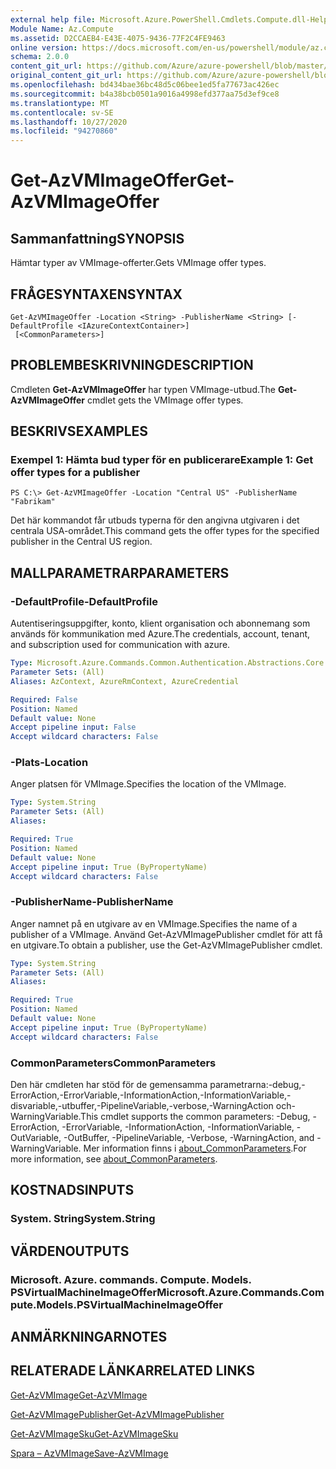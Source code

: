 ```yaml
---
external help file: Microsoft.Azure.PowerShell.Cmdlets.Compute.dll-Help.xml
Module Name: Az.Compute
ms.assetid: D2CCAEB4-E43E-4075-9436-77F2C4FE9463
online version: https://docs.microsoft.com/en-us/powershell/module/az.compute/get-azvmimageoffer
schema: 2.0.0
content_git_url: https://github.com/Azure/azure-powershell/blob/master/src/Compute/Compute/help/Get-AzVMImageOffer.md
original_content_git_url: https://github.com/Azure/azure-powershell/blob/master/src/Compute/Compute/help/Get-AzVMImageOffer.md
ms.openlocfilehash: bd434bae36bc48d5c06bee1ed5fa77673ac426ec
ms.sourcegitcommit: b4a38bcb0501a9016a4998efd377aa75d3ef9ce8
ms.translationtype: MT
ms.contentlocale: sv-SE
ms.lasthandoff: 10/27/2020
ms.locfileid: "94270860"
---
```

# <span data-ttu-id="b3f5c-101">Get-AzVMImageOffer</span><span class="sxs-lookup"><span data-stu-id="b3f5c-101">Get-AzVMImageOffer</span></span>

## <span data-ttu-id="b3f5c-102">Sammanfattning</span><span class="sxs-lookup"><span data-stu-id="b3f5c-102">SYNOPSIS</span></span>
<span data-ttu-id="b3f5c-103">Hämtar typer av VMImage-offerter.</span><span class="sxs-lookup"><span data-stu-id="b3f5c-103">Gets VMImage offer types.</span></span>

## <span data-ttu-id="b3f5c-104">FRÅGESYNTAXEN</span><span class="sxs-lookup"><span data-stu-id="b3f5c-104">SYNTAX</span></span>

```
Get-AzVMImageOffer -Location <String> -PublisherName <String> [-DefaultProfile <IAzureContextContainer>]
 [<CommonParameters>]
```

## <span data-ttu-id="b3f5c-105">PROBLEMBESKRIVNING</span><span class="sxs-lookup"><span data-stu-id="b3f5c-105">DESCRIPTION</span></span>
<span data-ttu-id="b3f5c-106">Cmdleten **Get-AzVMImageOffer** har typen VMImage-utbud.</span><span class="sxs-lookup"><span data-stu-id="b3f5c-106">The **Get-AzVMImageOffer** cmdlet gets the VMImage offer types.</span></span>

## <span data-ttu-id="b3f5c-107">BESKRIVS</span><span class="sxs-lookup"><span data-stu-id="b3f5c-107">EXAMPLES</span></span>

### <span data-ttu-id="b3f5c-108">Exempel 1: Hämta bud typer för en publicerare</span><span class="sxs-lookup"><span data-stu-id="b3f5c-108">Example 1: Get offer types for a publisher</span></span>
```
PS C:\> Get-AzVMImageOffer -Location "Central US" -PublisherName "Fabrikam"
```

<span data-ttu-id="b3f5c-109">Det här kommandot får utbuds typerna för den angivna utgivaren i det centrala USA-området.</span><span class="sxs-lookup"><span data-stu-id="b3f5c-109">This command gets the offer types for the specified publisher in the Central US region.</span></span>

## <span data-ttu-id="b3f5c-110">MALLPARAMETRAR</span><span class="sxs-lookup"><span data-stu-id="b3f5c-110">PARAMETERS</span></span>

### <span data-ttu-id="b3f5c-111">-DefaultProfile</span><span class="sxs-lookup"><span data-stu-id="b3f5c-111">-DefaultProfile</span></span>
<span data-ttu-id="b3f5c-112">Autentiseringsuppgifter, konto, klient organisation och abonnemang som används för kommunikation med Azure.</span><span class="sxs-lookup"><span data-stu-id="b3f5c-112">The credentials, account, tenant, and subscription used for communication with azure.</span></span>

```yaml
Type: Microsoft.Azure.Commands.Common.Authentication.Abstractions.Core.IAzureContextContainer
Parameter Sets: (All)
Aliases: AzContext, AzureRmContext, AzureCredential

Required: False
Position: Named
Default value: None
Accept pipeline input: False
Accept wildcard characters: False
```

### <span data-ttu-id="b3f5c-113">-Plats</span><span class="sxs-lookup"><span data-stu-id="b3f5c-113">-Location</span></span>
<span data-ttu-id="b3f5c-114">Anger platsen för VMImage.</span><span class="sxs-lookup"><span data-stu-id="b3f5c-114">Specifies the location of the VMImage.</span></span>

```yaml
Type: System.String
Parameter Sets: (All)
Aliases:

Required: True
Position: Named
Default value: None
Accept pipeline input: True (ByPropertyName)
Accept wildcard characters: False
```

### <span data-ttu-id="b3f5c-115">-PublisherName</span><span class="sxs-lookup"><span data-stu-id="b3f5c-115">-PublisherName</span></span>
<span data-ttu-id="b3f5c-116">Anger namnet på en utgivare av en VMImage.</span><span class="sxs-lookup"><span data-stu-id="b3f5c-116">Specifies the name of a publisher of a VMImage.</span></span>
<span data-ttu-id="b3f5c-117">Använd Get-AzVMImagePublisher cmdlet för att få en utgivare.</span><span class="sxs-lookup"><span data-stu-id="b3f5c-117">To obtain a publisher, use the Get-AzVMImagePublisher cmdlet.</span></span>

```yaml
Type: System.String
Parameter Sets: (All)
Aliases:

Required: True
Position: Named
Default value: None
Accept pipeline input: True (ByPropertyName)
Accept wildcard characters: False
```

### <span data-ttu-id="b3f5c-118">CommonParameters</span><span class="sxs-lookup"><span data-stu-id="b3f5c-118">CommonParameters</span></span>
<span data-ttu-id="b3f5c-119">Den här cmdleten har stöd för de gemensamma parametrarna:-debug,-ErrorAction,-ErrorVariable,-InformationAction,-InformationVariable,-disvariable,-utbuffer,-PipelineVariable,-verbose,-WarningAction och-WarningVariable.</span><span class="sxs-lookup"><span data-stu-id="b3f5c-119">This cmdlet supports the common parameters: -Debug, -ErrorAction, -ErrorVariable, -InformationAction, -InformationVariable, -OutVariable, -OutBuffer, -PipelineVariable, -Verbose, -WarningAction, and -WarningVariable.</span></span> <span data-ttu-id="b3f5c-120">Mer information finns i [about_CommonParameters](http://go.microsoft.com/fwlink/?LinkID=113216).</span><span class="sxs-lookup"><span data-stu-id="b3f5c-120">For more information, see [about_CommonParameters](http://go.microsoft.com/fwlink/?LinkID=113216).</span></span>

## <span data-ttu-id="b3f5c-121">KOSTNADS</span><span class="sxs-lookup"><span data-stu-id="b3f5c-121">INPUTS</span></span>

### <span data-ttu-id="b3f5c-122">System. String</span><span class="sxs-lookup"><span data-stu-id="b3f5c-122">System.String</span></span>

## <span data-ttu-id="b3f5c-123">VÄRDEN</span><span class="sxs-lookup"><span data-stu-id="b3f5c-123">OUTPUTS</span></span>

### <span data-ttu-id="b3f5c-124">Microsoft. Azure. commands. Compute. Models. PSVirtualMachineImageOffer</span><span class="sxs-lookup"><span data-stu-id="b3f5c-124">Microsoft.Azure.Commands.Compute.Models.PSVirtualMachineImageOffer</span></span>

## <span data-ttu-id="b3f5c-125">ANMÄRKNINGAR</span><span class="sxs-lookup"><span data-stu-id="b3f5c-125">NOTES</span></span>

## <span data-ttu-id="b3f5c-126">RELATERADE LÄNKAR</span><span class="sxs-lookup"><span data-stu-id="b3f5c-126">RELATED LINKS</span></span>

[<span data-ttu-id="b3f5c-127">Get-AzVMImage</span><span class="sxs-lookup"><span data-stu-id="b3f5c-127">Get-AzVMImage</span></span>](./Get-AzVMImage.md)

[<span data-ttu-id="b3f5c-128">Get-AzVMImagePublisher</span><span class="sxs-lookup"><span data-stu-id="b3f5c-128">Get-AzVMImagePublisher</span></span>](./Get-AzVMImagePublisher.md)

[<span data-ttu-id="b3f5c-129">Get-AzVMImageSku</span><span class="sxs-lookup"><span data-stu-id="b3f5c-129">Get-AzVMImageSku</span></span>](./Get-AzVMImageSku.md)

[<span data-ttu-id="b3f5c-130">Spara – AzVMImage</span><span class="sxs-lookup"><span data-stu-id="b3f5c-130">Save-AzVMImage</span></span>](./Save-AzVMImage.md)


